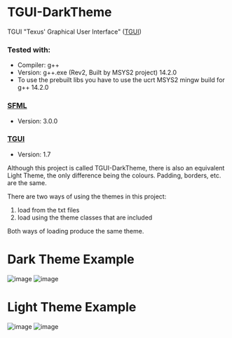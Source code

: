 # TGUI-DarkTheme
TGUI "Texus' Graphical User Interface" ([TGUI](https://tgui.eu/))

### Tested with: 
  - Compiler: g++
  - Version: g++.exe (Rev2, Built by MSYS2 project) 14.2.0
  - To use the prebuilt libs you have to use the ucrt MSYS2 mingw build for g++ 14.2.0

### [SFML](https://www.sfml-dev.org/index.php)
  - Version: 3.0.0

### [TGUI](https://tgui.eu/)
  - Version: 1.7

Although this project is called TGUI-DarkTheme, there is also an equivalent Light Theme, the only difference being the colours. Padding, borders, etc. are the same.

There are two ways of using the themes in this project:
1. load from the txt files
2. load using the theme classes that are included

Both ways of loading produce the same theme.

# Dark Theme Example

![image](https://github.com/user-attachments/assets/86a6330b-13c3-4e6c-9560-a7845270c175)
![image](https://github.com/user-attachments/assets/78a15440-1531-4fde-b99a-cb2db7c47b21)

# Light Theme Example

![image](https://github.com/user-attachments/assets/a34660e9-970d-4871-a7f9-13e537c93867)
![image](https://github.com/user-attachments/assets/38fb0c34-dd27-4016-be87-ece197e79060)
